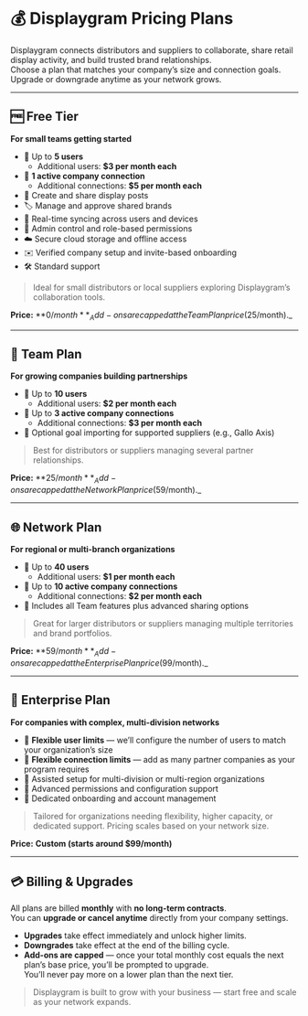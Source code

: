 # 💰 Displaygram Pricing Plans

Displaygram connects distributors and suppliers to collaborate, share retail display activity, and build trusted brand relationships.  
Choose a plan that matches your company’s size and connection goals.  
Upgrade or downgrade anytime as your network grows.

---

## 🆓 **Free Tier**
**For small teams getting started**

- 👥 Up to **5 users**  
  - Additional users: **$3 per month each**  
- 🤝 **1 active company connection**  
  - Additional connections: **$5 per month each**  
- 📸 Create and share display posts  
- 🏷️ Manage and approve shared brands  
- 🔄 Real-time syncing across users and devices  
- 🔐 Admin control and role-based permissions  
- ☁️ Secure cloud storage and offline access  
- ✉️ Verified company setup and invite-based onboarding  
- 🛠️ Standard support  

> Ideal for small distributors or local suppliers exploring Displaygram’s collaboration tools.

**Price:** **$0/month**  
_Add-ons are capped at the Team Plan price ($25/month)._

---

## 💼 **Team Plan**
**For growing companies building partnerships**

- 👥 Up to **10 users**  
  - Additional users: **$2 per month each**  
- 🤝 Up to **3 active company connections**  
  - Additional connections: **$3 per month each**  
- 🧩 Optional goal importing for supported suppliers (e.g., Gallo Axis)

> Best for distributors or suppliers managing several partner relationships.

**Price:** **$25/month**  
_Add-ons are capped at the Network Plan price ($59/month)._

---

## 🌐 **Network Plan**
**For regional or multi-branch organizations**

- 👥 Up to **40 users**  
  - Additional users: **$1 per month each**  
- 🤝 Up to **10 active company connections**  
  - Additional connections: **$2 per month each**  
- 🧩 Includes all Team features plus advanced sharing options

> Great for larger distributors or suppliers managing multiple territories and brand portfolios.

**Price:** **$59/month**  
_Add-ons are capped at the Enterprise Plan price ($99/month)._

---

## 🧠 **Enterprise Plan**
**For companies with complex, multi-division networks**

- 👥 **Flexible user limits** — we’ll configure the number of users to match your organization’s size  
- 🤝 **Flexible connection limits** — add as many partner companies as your program requires  
- 🧩 Assisted setup for multi-division or multi-region organizations  
- 🔐 Advanced permissions and configuration support  
- 💬 Dedicated onboarding and account management  

> Tailored for organizations needing flexibility, higher capacity, or dedicated support. Pricing scales based on your network size.

**Price:** **Custom (starts around $99/month)**

---

## 💳 Billing & Upgrades
All plans are billed **monthly** with **no long-term contracts**.  
You can **upgrade or cancel anytime** directly from your company settings.  

- **Upgrades** take effect immediately and unlock higher limits.  
- **Downgrades** take effect at the end of the billing cycle.  
- **Add-ons are capped** — once your total monthly cost equals the next plan’s base price, you’ll be prompted to upgrade.  
  You’ll never pay more on a lower plan than the next tier.

> Displaygram is built to grow with your business — start free and scale as your network expands.

